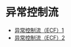 异常控制流
======
- [异常控制流（ECF）1](https://jasonxqh.github.io/2020/12/24/%E5%BC%82%E5%B8%B8%E6%8E%A7%E5%88%B6%E6%B5%81%EF%BC%88ECF%EF%BC%891/)
- [异常控制流（ECF）2](https://jasonxqh.github.io/2021/01/06/%E5%BC%82%E5%B8%B8%E6%8E%A7%E5%88%B6%E6%B5%81%EF%BC%88ECF%EF%BC%892/)




